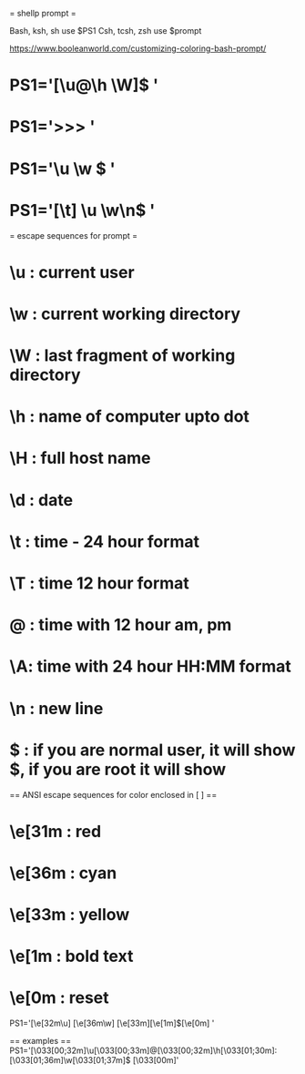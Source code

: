 = shellp prompt =

Bash, ksh, sh use $PS1
Csh, tcsh, zsh use $prompt

https://www.booleanworld.com/customizing-coloring-bash-prompt/

# PS1='[\u@\h \W]\$ '
# PS1='>>> '
# PS1='\u \w $ '
# PS1='[\t] \u \w\n$ '

= escape sequences for prompt =
# \u : current user
# \w : current working directory
# \W : last fragment of working directory
# \h : name of computer upto dot
# \H : full host name
# \d : date
# \t : time - 24 hour format
# \T : time 12 hour format
# \@ : time with 12 hour am, pm
# \A: time with 24 hour HH:MM format
# \n : new line
# \$ : if you are normal user, it will show $, if you are root it will show #

== ANSI escape sequences for color enclosed in \[  \] ==
# \e[31m : red
# \e[36m : cyan
# \e[33m : yellow
# \e[1m  : bold text
# \e[0m  : reset
PS1='\[\e[32m\u\] \[\e[36m\w\] \[\e[33m\]\[\e[1m\]$\[\e[0m\] '

== examples ==
PS1='\[\033[00;32m\]\u\[\033[00;33m\]@\[\033[00;32m\]\h\[\033[01;30m\]:\[\033[01;36m\]\w\[\033[01;37m\]$ \[\033[00m\]'
